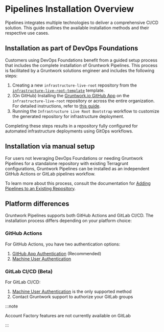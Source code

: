 # Pipelines Installation Overview

Pipelines integrates multiple technologies to deliver a comprehensive CI/CD solution. This guide outlines the available installation methods and their respective use cases.

## Installation as part of DevOps Foundations

Customers using DevOps Foundations benefit from a guided setup process that includes the complete installation of Gruntwork Pipelines. This process is facilitated by a Gruntwork solutions engineer and includes the following steps:

1. Creating a new `infrastructure-live-root` repository from the [`infrastructure-live-root-template`](https://github.com/gruntwork-io/infrastructure-live-root-template) template.
2. (On GitHub) Installing the [Gruntwork.io GitHub App](https://github.com/apps/gruntwork-io) on the `infrastructure-live-root` repository or across the entire organization. For detailed instructions, refer to [this guide](/2.0/docs/pipelines/installation/viagithubapp).
3. Running the `Infrastructure Live Root Bootstrap` workflow to customize the generated repository for infrastructure deployment.

Completing these steps results in a repository fully configured for automated infrastructure deployments using GitOps workflows.

## Installation via manual setup

For users not leveraging DevOps Foundations or needing Gruntwork Pipelines for a standalone repository with existing Terragrunt configurations, Gruntwork Pipelines can be installed as an independent GitHub Actions or GitLab pipelines workflow.

To learn more about this process, consult the documentation for [Adding Pipelines to an Existing Repository](/2.0/docs/pipelines/installation/addingexistingrepo).

## Platform differences

Gruntwork Pipelines supports both GitHub Actions and GitLab CI/CD. The installation process differs depending on your platform choice:

### GitHub Actions

For GitHub Actions, you have two authentication options:

1. [GitHub App Authentication](/2.0/docs/pipelines/installation/viagithubapp) (Recommended)
2. [Machine User Authentication](/2.0/docs/pipelines/installation/viamachineusers)

### GitLab CI/CD (Beta)

For GitLab CI/CD:

1. [Machine User Authentication](/2.0/docs/pipelines/installation/viamachineusers) is the only supported method
2. Contact Gruntwork support to authorize your GitLab groups

:::note

 Account Factory features are not currently available on GitLab
 
 :::